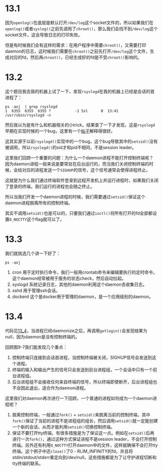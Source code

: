 # 13.1
因为`openlog()`在底层是默认打开`/dev/log`这个socket文件的，所以如果我们在`openlog()`或者`syslog()`之前先调用了`chroot()`，那么我们会找不到`/dev/log`这个socket文件，这会导致日志的打印失败。

但是有时候我们会有这样的需求：在用户程序中需要`chroot()`，又需要打印daemon的日志，这时候我们需要在`chroot()`之前先打开`/dev/log`这个文件，生成对应的fd，然后再`chroot()`，已经生成好的fd是不受`chroot()`影响的。

# 13.2
这个题目我去我的机器上试了一下，发现`rsyslogd`在我的机器上已经是会话的首进程了：
```shell
ps -axj  | grep rsyslogd
1  6355  6355  6355 ?           -1 Ssl      0  13:41 /usr/sbin/rsyslogd -n
```

然后我以为是有什么和机器相关的小trick，结果查了一下才发现，这是`rsyslogd`早期在实现时候的一个bug，这里有一个[帖子](https://unix.stackexchange.com/questions/333512/rsyslogd-as-a-session-leader)解释得很好。

这其实源于以前`rsyslogd()`实现中的一个bug，这个bug导致其中的`setsid()`没有被调用，所以`rsyslogd()`的sid才和pid不相同，不是session leader。

这里我们回顾一个重要的问题：为什么一个daemon进程不能打开控制终端呢？
因为daemon进程一般来说是要常驻在后台运行的，而当我们关闭控制终端的时候，会给对应的进程发送一个`SIGHUP`的信号，这个信号通常会使得进程终止。

这就是为什么我们通过终端软件登录到远程开发机上并运行进程时，如果我们关闭了登录的终端，我们运行的进程也会随之终止。

所以当我们开发一个daemon进程的时候，我们需要通过`setsid()`保证这个daemon进程脱离所有的控制终端。

其实不调用`setsid()`也是可以的，只要我们通过`ioctl()`将所有打开的fd全部都设置`O_NOCTTY`这个flag就可以了。

# 13.3
我们就挑选几个讲一下好了：
```
ps -axj
```
1. cron 用于定时执行命令，我们一般用crontab命令来编辑要执行的定时命令，这个daemon经常被用于服务的状态check，然后自动拉起。
2. syslogd 系统记录日志，其他的daemon利用这个daemon去收集日志。
3. sshd 用于管理ssh会话。
4. dockerd 这个是docker用于管理的daemon，是一个应用级别的daemon。

# 13.4
代码见[13_4](./13_4.c)，当进程已经daemonize之后，再调用`getlogin()`会发现结果为null，因为daemon是没有控制终端的。

回顾图9-7我们能发现几个重点：
1. 控制终端只连接到会话首进程，当控制终端被关闭，SIGHUP信号会发送到这个进程。
2. 终端的输入和输出产生的信号只会发送到前台进程组，一个会话中只有一个前台进程组。
3. 后台进程组不会接收任何来自终端的信号，所以终端即使断开，后台进程组也不会因此退出，适合作为daemon进程。

这里我们对daemon再次进行一下回顾，一个普通的进程如何成为一个daemon进程呢？
1. 脱离控制终端，一般通过`fork()` + `setsid()`来脱离当前的控制终端，其中`fork()`保证了当前的进程不是进程组的组长，然后调用`setsid()`就一定能创建一个新的会话，从而才能利用`setsid()`切换控制终端。
2. 保证不要打开tty终端，有很多措施是为了保证这一点。例如在`setsid()`后再进行一次`fork()`，通过这种方式保证进程不是session leader，不会打开控制终端。另外还有利用`O_NOCTTY`打开daemon中的文件，这样就确保不会打开tty终端。这个例子中还`close()`了0 - RLIM_INFINITY的fd，并且将stdin/stdout/stderr重定向到/dev/null，这些措施都是为了让守护进程切断和tty终端的联系。
